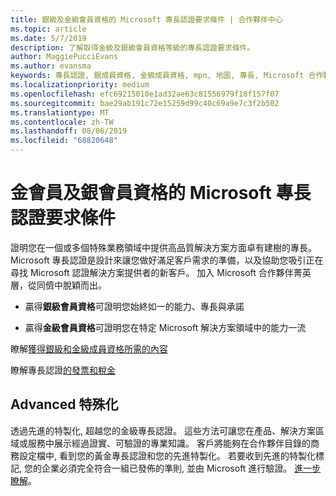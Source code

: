 ```yaml
---
title: 銀級及金級會員資格的 Microsoft 專長認證要求條件 | 合作夥伴中心
ms.topic: article
ms.date: 5/7/2019
description: 了解取得金級及銀級會員資格等級的專長認證要求條件。
author: MaggiePucciEvans
ms.author: evansma
keywords: 專長認證, 銀成員資格, 金級成員資格, mpn, 地圖, 專長, Microsoft 合作夥伴網路, 網路成員資格, advanced 特殊化
ms.localizationpriority: medium
ms.openlocfilehash: efc69215010e1ad32ae63c81556979f18f157f07
ms.sourcegitcommit: bae29ab191c72e15259d99c40c69a9e7c3f2b502
ms.translationtype: MT
ms.contentlocale: zh-TW
ms.lasthandoff: 08/06/2019
ms.locfileid: "68820648"
---
```

# <a name="microsoft-competency-requirements-for-gold-and-silver-membership"></a>金會員及銀會員資格的 Microsoft 專長認證要求條件


證明您在一個或多個特殊業務領域中提供高品質解決方案方面卓有建樹的專長。 Microsoft 專長認證是設計來讓您做好滿足客戶需求的準備，以及協助您吸引正在尋找 Microsoft 認證解決方案提供者的新客戶。 加入 Microsoft 合作夥伴菁英層，從同儕中脫穎而出。

- 贏得**銀級會員資格**可證明您始終如一的能力、專長與承諾

- 贏得**金級會員資格**可證明您在特定 Microsoft 解決方案領域中的能力一流

瞭解[獲得銀級和金級成員資格所需的內容](https://partner.microsoft.com/membership/competencies)

瞭解專長認證[的發票和稅金](mpn-view-print-maps-invoice.md)

## <a name="advanced-specializations"></a>Advanced 特殊化

透過先進的特製化, 超越您的金級專長認證。 這些方法可讓您在產品、解決方案區域或服務中展示經過證實、可驗證的專業知識。 客戶將能夠在合作夥伴目錄的商務設定檔中, 看到您的黃金專長認證和您的先進特製化。 若要收到先進的特製化標記, 您的企業必須完全符合一組已發佈的準則, 並由 Microsoft 進行驗證。 [進一步瞭解](https://partner.microsoft.com/membership/competencies#tab-content-2)。 